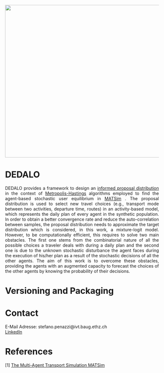 <html>
<head>
  
</head>
<body>

<p align="center">
  <img width="1400" height="500" src="https://ffwallpaper.com/wallup/maze/maze-1.jpg">
</p>

<h1>DEDALO</h1>
<div align="justify">
  
DEDALO provides a framework to design an  <a href="https://maths.dur.ac.uk/lms/108/talks/1282zane.pdf"> informed proposal distribution </a> in the context of   <a href="https://en.wikipedia.org/wiki/Metropolis%E2%80%93Hastings_algorithm"> Metropolis-Hastings</a> algorithms employed to find the agent-based stochastic user equilibrium in  <a href="https://matsim.org/">MATSim</a>  . The proposal distribution is used to select new travel choices (e.g., transport mode between two activities, departure time, routes) in an activity-based model, which represents the daily plan of every agent in the synthetic population. In order to obtain a better convergence rate and reduce the auto-correlation between samples, the proposal distribution needs  to  approximate  the  target  distribution  which  is  considered,  in  this  work,  a  mixture-logit model.  However, to be computationally efficient, this requires to solve two main obstacles.  The first one stems from the combinatorial nature of all the possible choices a traveler deals with during a daily plan and the second one is due to the unknown stochastic disturbance the agent faces during the execution of his/her plan as a result of the stochastic decisions of all the other agents.  The aim of this work is to overcome these obstacles, providing the agents  with  an  augmented  capacity  to  forecast  the  choices  of  the  other  agents by  knowing  the probability of their decisions.

</div>

<h1>Versioning and Packaging</h1>

<h1>Contact</h1>
<div align="justify">
E-Mail Adresse: stefano.penazzi@ivt.baug.ethz.ch <br />
<a href="https://www.linkedin.com/in/stefano-penazzi-datascientist/">LinkedIn</a> <br />
</div>

<h1>References</h1>
<a id="1">[1]</a> 
<a href="https://matsim.org/the-book">The Multi-Agent Transport Simulation MATSim</a><br />

</body>
</html>
